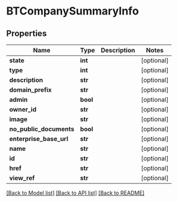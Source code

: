# BTCompanySummaryInfo

## Properties
Name | Type | Description | Notes
------------ | ------------- | ------------- | -------------
**state** | **int** |  | [optional] 
**type** | **int** |  | [optional] 
**description** | **str** |  | [optional] 
**domain_prefix** | **str** |  | [optional] 
**admin** | **bool** |  | [optional] 
**owner_id** | **str** |  | [optional] 
**image** | **str** |  | [optional] 
**no_public_documents** | **bool** |  | [optional] 
**enterprise_base_url** | **str** |  | [optional] 
**name** | **str** |  | [optional] 
**id** | **str** |  | [optional] 
**href** | **str** |  | [optional] 
**view_ref** | **str** |  | [optional] 

[[Back to Model list]](../README.md#documentation-for-models) [[Back to API list]](../README.md#documentation-for-api-endpoints) [[Back to README]](../README.md)


